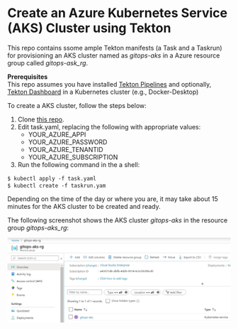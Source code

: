 # Create an Azure Kubernetes Service (AKS) Cluster using Tekton

This repo contains ssome ample Tekton manifests (a Task and a Taskrun) for provisioning an AKS cluster named as _gitops-aks_ in a Azure resource group called _gitops-ask_rg_. 

**Prerequisites**  
This repo assumes you have installed [Tekton Pipelines](https://github.com/tektoncd/pipeline) and optionally, [Tekton Dashboard](https://github.com/tektoncd/dashboard) in a Kubernetes cluster (e.g., Docker-Desktop)

To create a AKS cluster, follow the steps below:
1. Clone [this repo](https://github.com/gitops-architecture/aks).
2. Edit task.yaml, replacing the following with appropriate values:
    - YOUR_AZURE_APPI
    - YOUR_AZURE_PASSWORD
    - YOUR_AZURE_TENANTID
    - YOUR_AZURE_SUBSCRIPTION
3. Run the following command in the a shell:
```
$ kubectl apply -f task.yaml
$ kubectl create -f taskrun.yam
```
Depending on the time of the day or where you are, it may take about 15 minutes for the AKS cluster to be created and ready.

The following screenshot shows the AKS cluster _gitops-aks_ in the resource group _gitops-aks_rg_:  

![AKS cluster](./images/AKS-cluster.JPG)